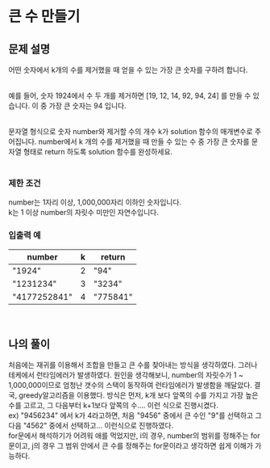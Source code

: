 # 큰 수 만들기

## 문제 설명
어떤 숫자에서 k개의 수를 제거했을 때 얻을 수 있는 가장 큰 숫자를 구하려 합니다.<br><br>

예를 들어, 숫자 1924에서 수 두 개를 제거하면 [19, 12, 14, 92, 94, 24] 를 만들 수 있습니다. 이 중 가장 큰 숫자는 94 입니다.<br><br>

문자열 형식으로 숫자 number와 제거할 수의 개수 k가 solution 함수의 매개변수로 주어집니다. number에서 k 개의 수를 제거했을 때 만들 수 있는 수 중 가장 큰 숫자를 문자열 형태로 return 하도록 solution 함수를 완성하세요.<br><br>

### 제한 조건
number는 1자리 이상, 1,000,000자리 이하인 숫자입니다.<br>
k는 1 이상 number의 자릿수 미만인 자연수입니다.<br>

### 입출력 예
| number       | k | return   |
|--------------|---|----------|
| "1924"       | 2 | "94"     |
| "1231234"    | 3 | "3234"   |
| "4177252841" | 4 | "775841" |

<br>

## 나의 풀이
처음에는 재귀를 이용해서 조합을 만들고 큰 수를 찾아내는 방식을 생각하였다. 그러나 테케에서 런타임에러가 발생하였다. 원인을 생각해보니, number의 자릿수가 1 ~ 1,000,000이므로 엄청난 갯수의 스택이 동작하여 런타임에러가 발생함을 깨달았다. 결국, greedy알고리즘을 이용했다. 방식은 먼저, k개 보다 앞쪽의 수를 가지고 가장 높은 수를 고르고, 그 다음부터 k+1보다 앞쪽의 수.... 이런 식으로 진행시켰다.<br> 
 ex) "9456234" 에서 k가 4라고하면, 처음 "9456" 중에서 큰 수인 "9"를 선택하고 그다음 "4562" 중에서 선택하고... 이런식으로 진행하였다. <br>
 for문에서 해석하기가 어려워 애를 먹었지만, i의 경우, number의 범위를 정해주는 for문이고, j의 경우 그 범위 안에서 큰 수를 정해주는 for문이라고 생각하면 쉽게 이해가 가능하다.